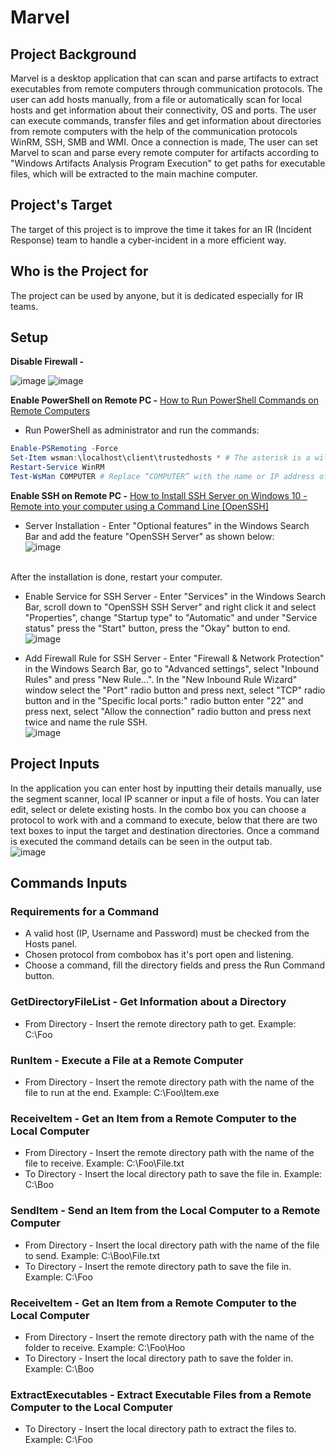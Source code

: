 # Marvel
## Project Background
Marvel is a desktop application that can scan and parse artifacts to extract executables from remote computers through communication protocols. The  user can add hosts manually, from a file or automatically scan for local hosts and get information about their connectivity, OS and ports. The user can execute commands, transfer files and get information about directories from remote computers with the help of the communication protocols WinRM, SSH, SMB and WMI. Once a connection is made, The user can set Marvel to scan and parse every remote computer for artifacts according to "Windows Artifacts Analysis Program Execution" to get paths for executable files, which will be extracted to the main machine computer.

## Project's Target
The target of this project is to improve the time it takes for an IR (Incident Response) team to handle a cyber-incident in a more efficient way.

## Who is the Project for
The project can be used by anyone, but it is dedicated especially for IR teams.

## Setup
**Disable Firewall -**

![image](https://www.wikihow.com/images/thumb/3/3b/Disable-Windows-7-Firewall-Step-2.jpg/v4-460px-Disable-Windows-7-Firewall-Step-2.jpg.webp)
![image](https://www.alphr.com/wp-content/uploads/2021/03/5-2.png)

**Enable PowerShell on Remote PC -**
[How to Run PowerShell Commands on Remote Computers](https://www.howtogeek.com/117192/how-to-run-powershell-commands-on-remote-computers/)

- Run PowerShell as administrator and run the commands:
```PowerShell
Enable-PSRemoting -Force
Set-Item wsman:\localhost\client\trustedhosts * # The asterisk is a wildcard symbol for all PCs. If instead you want to restrict computers that can connect, you can replace the asterisk with a comma-separated list of IP addresses or computer names for approved PCs.
Restart-Service WinRM
Test-WsMan COMPUTER # Replace “COMPUTER” with the name or IP address of the remote PC to test the connection.
```

**Enable SSH on Remote PC -**
[How to Install SSH Server on Windows 10 - Remote into your computer using a Command Line [OpenSSH]](https://www.youtube.com/watch?v=HCmEB5qtkSY)

- Server Installation - Enter "Optional features" in the Windows Search Bar and add the feature "OpenSSH Server" as shown below:<br>
![image](https://4sysops.com/wp-content/uploads/2019/02/Installing-the-OpenSSH-server-via-the-Settings-app-600x402.png)
<br>
After the installation is done, restart your computer.

- Enable Service for SSH Server - Enter "Services" in the Windows Search Bar, scroll down to "OpenSSH SSH Server" and right click it and select "Properties", change "Startup type" to "Automatic" and under "Service status" press the "Start" button, press the "Okay" button to end.<br>
![image](https://i0.wp.com/www.worldofitech.com/wp-content/uploads/2020/01/ssh-step-5.4-openssh-server-properties-window-9.png?resize=750%2C618&ssl=1)


- Add Firewall Rule for SSH Server - Enter "Firewall & Network Protection" in the Windows Search Bar, go to "Advanced settings", select "Inbound Rules" and press "New Rule...". In the "New Inbound Rule Wizard" window select the "Port" radio button and press next, select "TCP" radio button and in the "Specific local ports:" radio button enter "22" and press next, select "Allow the connection" radio button and press next twice and name the rule SSH.<br>
![image](https://www.howtogeek.com/wp-content/uploads/2014/05/clip_image0271.png?trim=1,1&bg-color=000&pad=1,1)

## Project Inputs
In the application you can enter host by inputting their details manually, use the segment scanner, local IP scanner or input a file of hosts. You can later edit, select or delete existing hosts. In the combo box you can choose a protocol to work with and a command to execute, below that there are two text boxes to input the target and destination directories. Once a command is executed the command details can be seen in the output tab.<br>
![image](https://user-images.githubusercontent.com/92099051/151139290-7b38d062-aa8f-4533-8eb8-954fddcdf5aa.png)

## Commands Inputs
### Requirements for a Command
- A valid host (IP, Username and Password) must be checked from the Hosts panel.
- Chosen protocol from combobox has it's port open and listening.
- Choose a command, fill the directory fields and press the Run Command button.

### GetDirectoryFileList - Get Information about a Directory
- From Directory - Insert the remote directory path to get. Example: C:\Foo

### RunItem - Execute a File at a Remote Computer
- From Directory - Insert the remote directory path with the name of the file to run at the end. Example: C:\Foo\Item.exe

### ReceiveItem - Get an Item from a Remote Computer to the Local Computer
- From Directory - Insert the remote directory path with the name of the file to receive. Example: C:\Foo\File.txt
- To Directory - Insert the local directory path to save the file in. Example: C:\Boo

### SendItem - Send an Item from the Local Computer to a Remote Computer
- From Directory - Insert the local directory path with the name of the file to send. Example: C:\Boo\File.txt
- To Directory - Insert the remote directory path to save the file in. Example: C:\Foo

### ReceiveItem - Get an Item from a Remote Computer to the Local Computer
- From Directory - Insert the remote directory path with the name of the folder to receive. Example: C:\Foo\Hoo
- To Directory - Insert the local directory path to save the folder in. Example: C:\Boo

### ExtractExecutables - Extract Executable Files from a Remote Computer to the Local Computer
- To Directory - Insert the local directory path to extract the files to. Example: C:\Foo
